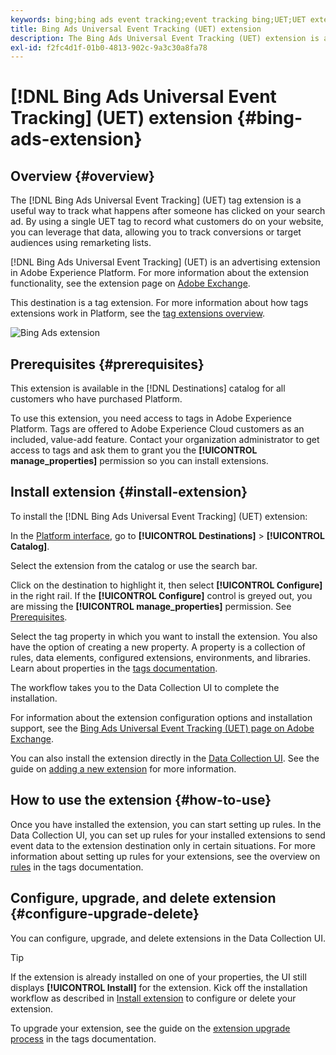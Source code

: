 ```yaml
---
keywords: bing;bing ads event tracking;event tracking bing;UET;UET extension
title: Bing Ads Universal Event Tracking (UET) extension
description: The Bing Ads Universal Event Tracking (UET) extension is an advertising destination in Adobe Experience Platform. For more information about the extension functionality, see the extension page on Adobe Exchange.
exl-id: f2fc4d1f-01b0-4813-902c-9a3c30a8fa78
---
```

# [!DNL Bing Ads Universal Event Tracking] (UET) extension {#bing-ads-extension}

## Overview {#overview}

The [!DNL Bing Ads Universal Event Tracking] (UET) tag extension is a useful way to track what happens after someone has clicked on your search ad. By using a single UET tag to record what customers do on your website, you can leverage that data, allowing you to track conversions or target audiences using remarketing lists.

[!DNL Bing Ads Universal Event Tracking] (UET) is an advertising extension in Adobe Experience Platform. For more information about the extension functionality, see the extension page on [Adobe Exchange](https://exchange.adobe.com/experiencecloud.details.100154.html).

This destination is a tag extension. For more information about how tags extensions work in Platform, see the [tag extensions overview](../launch-extensions/overview.md).

![Bing Ads extension](../../assets/catalog/advertising/bing-ads/catalog.png)

## Prerequisites {#prerequisites}

This extension is available in the [!DNL Destinations] catalog for all customers who have purchased Platform.

To use this extension, you need access to tags in Adobe Experience Platform. Tags are offered to Adobe Experience Cloud customers as an included, value-add feature. Contact your organization administrator to get access to tags and ask them to grant you the **[!UICONTROL manage_properties]** permission so you can install extensions.

## Install extension {#install-extension}

To install the [!DNL Bing Ads Universal Event Tracking] (UET) extension:

In the [Platform interface](https://platform.adobe.com/), go to **[!UICONTROL Destinations]** > **[!UICONTROL Catalog]**.

Select the extension from the catalog or use the search bar.

Click on the destination to highlight it, then select **[!UICONTROL Configure]** in the right rail. If the **[!UICONTROL Configure]** control is greyed out, you are missing the **[!UICONTROL manage_properties]** permission. See [Prerequisites](#prerequisites).

Select the tag property in which you want to install the extension. You also have the option of creating a new property. A property is a collection of rules, data elements, configured extensions, environments, and libraries. Learn about properties in the [tags documentation](../../../tags/ui/administration/companies-and-properties.md).

The workflow takes you to the Data Collection UI to complete the installation. 

For information about the extension configuration options and installation support, see the [Bing Ads Universal Event Tracking (UET) page on Adobe Exchange](https://exchange.adobe.com/experiencecloud.details.100154.html).

You can also install the extension directly in the [Data Collection UI](https://experience.adobe.com/#/data-collection/). See the guide on [adding a new extension](../../../tags/ui/managing-resources/extensions/overview.md#add-a-new-extension) for more information.


## How to use the extension {#how-to-use}

Once you have installed the extension, you can start setting up rules. In the Data Collection UI, you can set up rules for your installed extensions to send event data to the extension destination only in certain situations. For more information about setting up rules for your extensions, see the overview on [rules](../../../tags/ui/managing-resources/rules.md) in the tags documentation.

## Configure, upgrade, and delete extension {#configure-upgrade-delete}

You can configure, upgrade, and delete extensions in the Data Collection UI.

>[!TIP]
>
>If the extension is already installed on one of your properties, the UI still displays **[!UICONTROL Install]** for the extension. Kick off the installation workflow as described in [Install extension](#install-extension) to configure or delete your extension.

To upgrade your extension, see the guide on the [extension upgrade process](../../../tags/ui/managing-resources/extensions/extension-upgrade.md) in the tags documentation.

